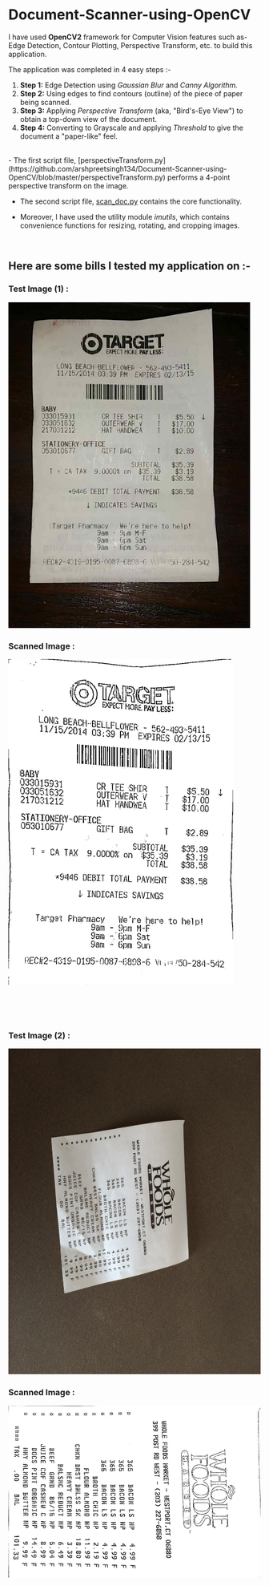 # Document-Scanner-using-OpenCV
I have used **OpenCV2** framework for Computer Vision features such as- Edge Detection, Contour Plotting, Perspective Transform, etc. to build this application.

The application was completed in 4 easy steps :-
1. **Step 1:** Edge Detection using _Gaussian Blur_ and _Canny Algorithm._
2. **Step 2:** Using edges to find contours (outline) of the piece of paper being scanned.
3. **Step 3:** Applying _Perspective Transform_ (aka, "Bird's-Eye View") to obtain a top-down view of the document.
4. **Step 4:** Converting to Grayscale and applying _Threshold_ to give the document a "paper-like" feel.
</br>
- The first script file, [perspectiveTransform.py](https://github.com/arshpreetsingh134/Document-Scanner-using-OpenCV/blob/master/perspectiveTransform.py) performs a 4-point perspective transform on the image.

- The second script file, [scan_doc.py](https://github.com/arshpreetsingh134/Document-Scanner-using-OpenCV/blob/master/scan_doc.py) contains the core functionality.

- Moreover, I have used the utility module *imutils*, which contains convenience functions for resizing, rotating, and cropping images.

</br>

## Here are some bills I tested my application on :-
### Test Image (1) :
<img src = "https://github.com/arshpreetsingh134/Document-Scanner-using-OpenCV/blob/master/images/test_image.jpg" height=650>
</br>

### Scanned Image :
![Output 1](https://github.com/arshpreetsingh134/Document-Scanner-using-OpenCV/blob/master/images/output_01.jpg)

</br>
</br>
</br>

### Test Image (2) :
<img src = "https://github.com/arshpreetsingh134/Document-Scanner-using-OpenCV/blob/master/images/test_image02.jpg" height=650>
</br>

### Scanned Image :
![Output 1](https://github.com/arshpreetsingh134/Document-Scanner-using-OpenCV/blob/master/images/output_02.jpg)
